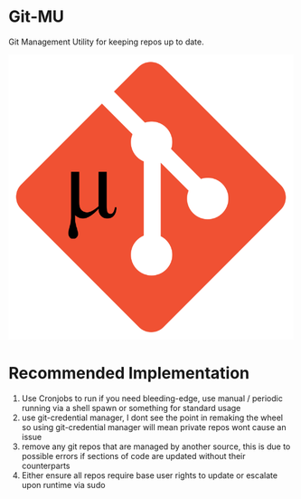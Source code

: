 # Git-MU
Git Management Utility for keeping repos up to date.

<p align=center>
  <img src="Git-MU.png" alt="My Shitty Logo :)" >
</p>

# Recommended Implementation 
1. Use Cronjobs to run if you need bleeding-edge, use manual / periodic running via a shell spawn or something for standard usage 
2. use git-credential manager, I dont see the point in remaking the wheel so using git-credential manager will mean private repos wont cause an issue 
3. remove any git repos that are managed by another source, this is due to possible errors if sections of code are updated without their counterparts
4. Either ensure all repos require base user rights to update or escalate upon runtime via sudo
